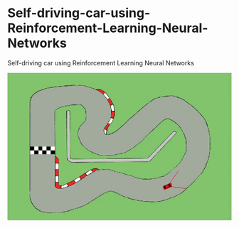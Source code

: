 # Self-driving-car-using-Reinforcement-Learning-Neural-Networks
Self-driving car using Reinforcement Learning Neural Networks

![Alt Text](https://github.com/buenohernandez/Self-driving-car-using-Reinforcement-Learning-Neural-Networks/blob/master/test_example.gif)
